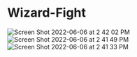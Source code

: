 # Wizard-Fight

![Screen Shot 2022-06-06 at 2 42 02 PM](https://user-images.githubusercontent.com/46984489/172235585-3e70b41c-a003-47dd-b19b-8ac3df934da4.png)
![Screen Shot 2022-06-06 at 2 41 49 PM](https://user-images.githubusercontent.com/46984489/172235590-9ce94e66-3f23-44dc-94cf-8080c161ce11.png)
![Screen Shot 2022-06-06 at 2 41 33 PM](https://user-images.githubusercontent.com/46984489/172235593-05593586-9f42-40b2-acee-9109e2cbde80.png)
